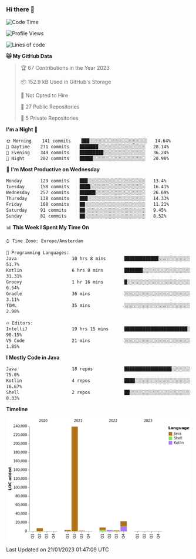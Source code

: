 ### Hi there 👋


<!--START_SECTION:waka-->
![Code Time](http://img.shields.io/badge/Code%20Time-2%2C902%20hrs%209%20mins-blue)

![Profile Views](http://img.shields.io/badge/Profile%20Views-5-blue)

![Lines of code](https://img.shields.io/badge/From%20Hello%20World%20I%27ve%20Written-283%20Thousand%20lines%20of%20code-blue)

**🐱 My GitHub Data** 

> 🏆 67 Contributions in the Year 2023
 > 
> 📦 152.9 kB Used in GitHub's Storage 
 > 
> 🚫 Not Opted to Hire
 > 
> 📜 27 Public Repositories 
 > 
> 🔑 5 Private Repositories  
 > 
**I'm a Night 🦉** 

```text
🌞 Morning    141 commits    ███░░░░░░░░░░░░░░░░░░░░░░   14.64% 
🌆 Daytime    271 commits    ███████░░░░░░░░░░░░░░░░░░   28.14% 
🌃 Evening    349 commits    █████████░░░░░░░░░░░░░░░░   36.24% 
🌙 Night      202 commits    █████░░░░░░░░░░░░░░░░░░░░   20.98%

```
📅 **I'm Most Productive on Wednesday** 

```text
Monday       129 commits    ███░░░░░░░░░░░░░░░░░░░░░░   13.4% 
Tuesday      158 commits    ████░░░░░░░░░░░░░░░░░░░░░   16.41% 
Wednesday    257 commits    ██████░░░░░░░░░░░░░░░░░░░   26.69% 
Thursday     138 commits    ███░░░░░░░░░░░░░░░░░░░░░░   14.33% 
Friday       108 commits    ██░░░░░░░░░░░░░░░░░░░░░░░   11.21% 
Saturday     91 commits     ██░░░░░░░░░░░░░░░░░░░░░░░   9.45% 
Sunday       82 commits     ██░░░░░░░░░░░░░░░░░░░░░░░   8.52%

```


📊 **This Week I Spent My Time On** 

```text
⌚︎ Time Zone: Europe/Amsterdam

💬 Programming Languages: 
Java                     10 hrs 8 mins       █████████████░░░░░░░░░░░░   51.7% 
Kotlin                   6 hrs 8 mins        ███████░░░░░░░░░░░░░░░░░░   31.31% 
Groovy                   1 hr 16 mins        █░░░░░░░░░░░░░░░░░░░░░░░░   6.54% 
Gradle                   36 mins             ░░░░░░░░░░░░░░░░░░░░░░░░░   3.11% 
TOML                     35 mins             ░░░░░░░░░░░░░░░░░░░░░░░░░   2.98%

🔥 Editors: 
IntelliJ                 19 hrs 15 mins      ████████████████████████░   98.15% 
VS Code                  21 mins             ░░░░░░░░░░░░░░░░░░░░░░░░░   1.85%

```

**I Mostly Code in Java** 

```text
Java                     18 repos            ██████████████████░░░░░░░   75.0% 
Kotlin                   4 repos             ████░░░░░░░░░░░░░░░░░░░░░   16.67% 
Shell                    2 repos             ██░░░░░░░░░░░░░░░░░░░░░░░   8.33%

```


**Timeline**

![Chart not found](https://raw.githubusercontent.com/powercasgamer/powercasgamer/master/charts/bar_graph.png) 


 Last Updated on 21/01/2023 01:47:09 UTC
<!--END_SECTION:waka-->
